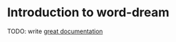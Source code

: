 # Introduction to word-dream

TODO: write [great documentation](http://jacobian.org/writing/what-to-write/)

